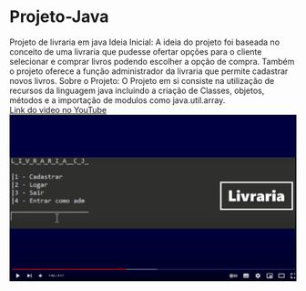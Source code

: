 # Projeto-Java
Projeto de livraria em java
Ideia Inicial:
A ideia do projeto foi baseada no conceito de uma livraria que pudesse ofertar opções para o cliente selecionar e comprar livros podendo escolher a opção de compra.
Também o projeto oferece a função administrador da livraria que permite cadastrar novos livros.
Sobre o Projeto:
O Projeto em si consiste na utilização de recursos da linguagem java incluindo a criação de Classes, objetos, métodos e a importação de modulos
como java.util.array.
<br>
<a href="https://youtu.be/gCP_Ily_L0I">Link do video no YouTube</a>
<img src="livraria.png">
